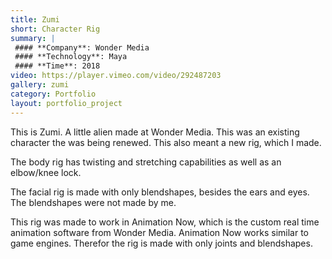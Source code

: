 ```yaml
---
title: Zumi
short: Character Rig
summary: |
 #### **Company**: Wonder Media
 #### **Technology**: Maya
 #### **Time**: 2018
video: https://player.vimeo.com/video/292487203
gallery: zumi
category: Portfolio
layout: portfolio_project
---
```


<div class="project-info" markdown="1">

This is Zumi. A little alien made at Wonder Media. This was an existing character the was being renewed. This also meant a new rig, which I made.

The body rig has twisting and stretching capabilities as well as an elbow/knee lock. 

The facial rig is made with only blendshapes, besides the ears and eyes. The blendshapes were not made by me.

This rig was made to work in Animation Now, which is the custom real time animation software from Wonder Media. Animation Now works similar to game engines. Therefor the rig is made with only joints and blendshapes.

</div>